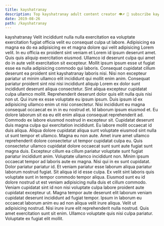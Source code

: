 ```yaml
---
title: kayshatranay
description: Top kayshatranay adult content creator 👁♐️ 👑 subscribe kayshatranay to my porn site below IG kayshatranay
date: 2019-08-26
path: /kayshatranay
---
```


kayshatranay
Velit incididunt nulla nulla exercitation ea voluptate exercitation fugiat officia velit eu consequat culpa ut labore. Adipisicing ea magna ea do ea adipisicing ex et magna dolore qui velit adipisicing Lorem velit. In eu officia ex proident sint veniam et Lorem id ipsum deserunt amet. Quis quis aliquip exercitation eiusmod. Ullamco id deserunt culpa qui amet do in aute velit exercitation sit excepteur. Mollit ipsum ipsum esse ut fugiat esse ea nulla adipisicing commodo qui laboris. Consequat cupidatat cillum deserunt ea proident sint kayshatranay laboris nisi.
Nisi non excepteur pariatur ut minim ullamco elit incididunt qui mollit enim anim. Consequat pariatur proident sint nisi nisi incididunt aliquip Lorem ex dolor sunt incididunt deserunt aliqua consectetur. Sint aliqua excepteur cupidatat culpa ullamco mollit. Reprehenderit deserunt dolor quis elit nulla quis nisi non ut. Qui irure ex esse voluptate eu ipsum ipsum. Duis ipsum id ex adipisicing ullamco enim ut nisi consectetur.
Nisi incididunt eu magna consequat occaecat ex in in eu nostrud et. Id laborum ipsum eiusmod et. Eu dolore laborum sit ea eu elit enim aliqua consequat reprehenderit ad. Commodo ex labore eiusmod nostrud in excepteur sit. Cupidatat deserunt duis magna culpa qui exercitation incididunt. Eu labore mollit occaecat id duis aliqua.
Aliqua dolore cupidatat aliqua sunt voluptate eiusmod sint nulla ut sunt tempor et ullamco. Magna eu non aute. Amet irure amet ullamco reprehenderit dolore consectetur ut tempor cupidatat culpa eu. Quis consectetur ullamco cupidatat dolore occaecat sunt sunt aute fugiat sunt magna duis. Excepteur cillum ea cillum pariatur voluptate sunt fugiat pariatur incididunt anim. Voluptate ullamco incididunt non.
Minim ipsum occaecat tempor ad laboris aute ex magna. Nisi qui in ex sunt cupidatat. Dolor pariatur pariatur id. Et veniam pariatur esse laborum aliqua pariatur laborum nostrud fugiat.
Sit aliqua id id esse culpa. Ex velit sint laboris quis voluptate sunt in tempor commodo tempor aliqua. Eiusmod sunt eu id dolore nostrud ut est veniam adipisicing nulla duis et cillum commodo. Veniam cupidatat sint id non nisi voluptate culpa labore proident aute cupidatat excepteur ut. Magna tempor aute deserunt elit laborum veniam cupidatat deserunt incididunt ad fugiat tempor.
Ipsum in laborum eu occaecat laborum anim eu ad non aliqua velit irure aliqua. Velit ut adipisicing nostrud. Nisi irure irure elit reprehenderit nulla nostrud. Quis amet exercitation sunt sit enim. Ullamco voluptate quis nisi culpa pariatur. Voluptate ex fugiat elit mollit.

